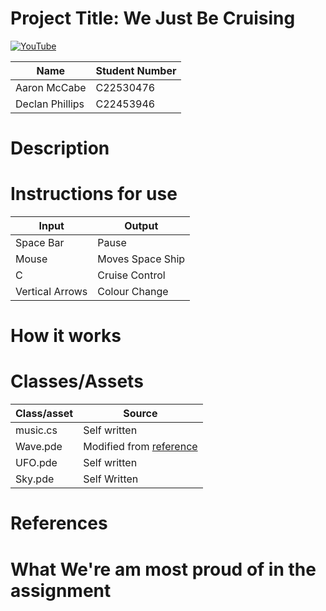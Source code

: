 # Project Title: We Just Be Cruising

[![YouTube](http://img.youtube.com/watch?v=pbmntCfVY98.jpg)](https://www.youtube.com/watch?v=pbmntCfVY98)

| Name | Student Number |
|-----------|-----------|
| Aaron McCabe | C22530476 |
| Declan Phillips | C22453946 |

# Description


# Instructions for use
| Input | Output |
|-----------|-----------|
| Space Bar | Pause |
| Mouse | Moves Space Ship |
| C | Cruise Control |
| Vertical Arrows | Colour Change |

# How it works


# Classes/Assets

| Class/asset | Source |
|-----------|-----------|
| music.cs | Self written |
| Wave.pde | Modified from [reference]() |
| UFO.pde | Self written |
| Sky.pde | Self Written |

# References


# What We're am most proud of in the assignment




